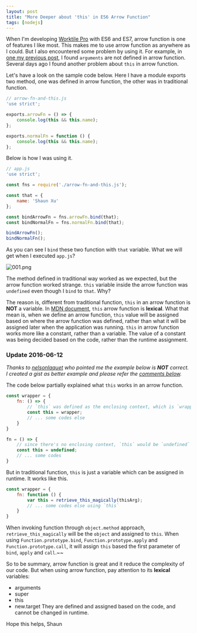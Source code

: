 ```yaml
---
layout: post
title: "More Deeper about 'this' in ES6 Arrow Function"
tags: [nodejs]
---
```


When I'm developing [Worktile Pro](https://pro.worktile.com) with ES6 and ES7, arrow function is one of features I like most. This makes me to use arrow function as anywhere as I could. But I also encountered some problem by using it. For example, in [one my previous post](http://geekswithblogs.net/shaunxu/archive/2016/03/15/pay-attention-to-use-es6-arrow-function-with-arguments.aspx), I found `arguments` are not defined in arrow function. Several days ago I found another problem about `this` in arrow function.

Let's have a look on the sample code below. Here I have a module exports two method, one was defined in arrow function, the other was in traditional function.

```javascript
// arrow-fn-and-this.js
'use strict';

exports.arrowFn = () => {
    console.log(this && this.name);
};

exports.normalFn = function () {
    console.log(this && this.name);
};
```

Below is how I was using it.

```javascript
// app.js
'use strict';

const fns = require('./arrow-fn-and-this.js');

const that = {
    name: 'Shaun Xu'
};

const bindArrowFn = fns.arrowFn.bind(that);
const bindNormalFn = fns.normalFn.bind(that);

bindArrowFn();
bindNormalFn();
```

As you can see I `bind` these two function with `that` variable. What we will get when I executed `app.js`?

![001.png]({{site.baseurl}}/img/2016-05-26-more-deeper-about-this-in-es6-arrow-function/001.png)

The method defined in traditional way worked as we expected, but the arrow function worked strange. `this` variable inside the arrow function was `undefined` even though I `bind` to `that`. Why?

The reason is, different from traditional function, `this` in an arrow function is **NOT** a variable. In [MDN document](https://developer.mozilla.org/en/docs/Web/JavaScript/Reference/Functions/Arrow_functions), `this` arrow function is **lexical**. What that mean is, when we define an arrow function, `this` value will be assigned based on where the arrow function was defined, rather than what it will be assigned later when the application was running. `this` in arrow function works more like a constant, rather than a variable. The value of a constant was being decided based on the code, rather than the runtime assignment.

### Update 2016-06-12

_Thanks to [nelsonlaquet](https://github.com/nelsonlaquet/) who pointed me the example below is **NOT** correct. I created a gist as better example and please refer the [comments below](http://blog.shaunxu.me/2016-05-26-more-deeper-about-this-in-es6-arrow-function/#comment-2702277629)._

The code below partially explained what `this` works in an arrow function.

```javascript
const wrapper = {
    fn: () => {
        // `this` was defined as the enclosing context, which is `wrapper`, as a constant
        const this = wrapper;
        // ... some codes else
    }
}

fn = () => {
    // since there's no enclosing context, `this` would be `undefined`
    const this = undefined;
    // ... some codes
}
```

But in traditional function, `this` is just a variable which can be assigned in runtime. It works like this.

```javascript
const wrapper = {
    fn: function () {
        var this = retrieve_this_magically(thisArg);
        // ... some codes else using `this`
    }
}
```

When invoking function through `object.method` approach, `retrieve_this_magically` will be the `object` and assigned to `this`. When using `Function.prototype.bind`, `Function.prototype.apply` and `Function.prototype.call`, it will assign `this` based the first parameter of `bind`, `apply` and `call`.~~

So to be summary, arrow function is great and it reduce the complexity of our code. But when using arrow function, pay attention to its **lexical** variables:
- arguments
- super
- this
- new.target
They are defined and assigned based on the code, and cannot be changed in runtime.

Hope this helps,
Shaun
